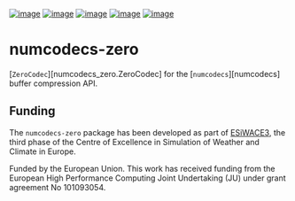 [![image](https://img.shields.io/github/actions/workflow/status/juntyr/numcodecs-zero/ci.yml?branch=main)](https://github.com/juntyr/numcodecs-zero/actions/workflows/ci.yml?query=branch%3Amain)
[![image](https://img.shields.io/pypi/v/numcodecs-zero.svg)](https://pypi.python.org/pypi/numcodecs-zero)
[![image](https://img.shields.io/pypi/l/numcodecs-zero.svg)](https://github.com/juntyr/numcodecs-zero/blob/main/LICENSE)
[![image](https://img.shields.io/pypi/pyversions/numcodecs-zero.svg)](https://pypi.python.org/pypi/numcodecs-zero)
[![image](https://readthedocs.org/projects/numcodecs-zero/badge/?version=latest)](https://numcodecs-zero.readthedocs.io/en/latest/?badge=latest)

# numcodecs-zero

[`ZeroCodec`][numcodecs_zero.ZeroCodec] for the [`numcodecs`][numcodecs] buffer compression API.

## Funding

The `numcodecs-zero` package has been developed as part of [ESiWACE3](https://www.esiwace.eu), the third phase of the Centre of Excellence in Simulation of Weather and Climate in Europe.

Funded by the European Union. This work has received funding from the European High Performance Computing Joint Undertaking (JU) under grant agreement No 101093054.
